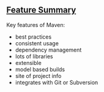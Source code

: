 ## [Feature Summary](https://maven.apache.org/maven-features.html)

Key features of Maven:
* best practices
* consistent usage
* dependency management
* lots of libraries
* extensible
* model based builds
* site of project info
* integrates with Git or Subversion
